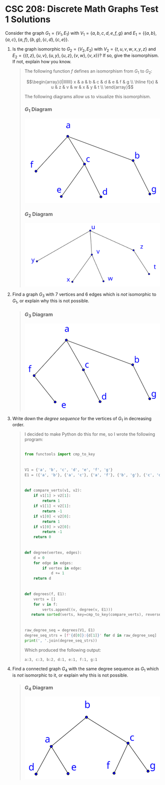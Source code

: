 # CSC 208: Discrete Math Graphs Test 1 Solutions

Consider the graph $G_1 = (V_1, E_1)$ with $V_1 = \{a, b, c, d, e, f, g\}$ and
$E_1 = \{\{a, b\}, \{a, c\}, \{a, f\}, \{b, g\}, \{c, d\}, \{c, e\}\}$.

1. Is the graph isomorphic to
   $G_2 = (V_2, E_2)$ with $V_2 = \{t, u, v, w, x, y, z\}$ and
   $E_2 = \{\{t, z\}, \{u, v\}, \{u, y\}, \{u, z\}, \{v, w\}, \{v, x\}\}$? If
   so, give the isomorphism. If not, explain how you know.

   > The following function $f$ defines an isomorphism from $G_1$ to $G_2$:
   > ```math
   > \begin{array}{l|lllllll}
   > x & a & b & c & d & e & f & g \\
   > \hline
   > f(x) & u & z & v & w & x & y & t \\
   > \end{array}
   > ```
   > The following diagrams allow us to visualize this isomorphism.
   > ### $G_1$ Diagram
   > ![G1](illustrations/G1.png)
   > ### $G_2$ Diagram
   > ![G2](illustrations/G2.png)


2. Find a graph $G_3$ with 7 vertices and 6 edges which is *not* isomorphic to
   $G_1$, or explain why this is not possible.

   > ### $G_3$ Diagram
   > ![G3](illustrations/G3.png)


3. Write down the *degree sequence* for the vertices of $G_1$ in decreasing
   order.

   > I decided to make Python do this for me, so I wrote the following
   > program:
   > ```python
   >
   > from functools import cmp_to_key
   >
   >
   > V1 = {'a', 'b', 'c', 'd', 'e', 'f', 'g'}
   > E1 = ({'a', 'b'}, {'a', 'c'}, {'a', 'f'}, {'b', 'g'}, {'c', 'd'}, {'c', 'e'})
   >
   >
   > def compare_verts(v1, v2):
   >     if v1[1] > v2[1]:
   >         return 1
   >     if v1[1] < v2[1]:
   >         return -1
   >     if v1[0] < v2[0]:
   >         return 1
   >     if v1[0] > v2[0]:
   >         return -1
   >     return 0
   >
   >
   > def degree(vertex, edges):
   >     d = 0
   >     for edge in edges:
   >         if vertex in edge:
   >             d += 1
   >     return d
   >
   >
   > def degrees(f, E1):
   >     verts = []
   >     for v in f:
   >         verts.append((v, degree(v, E1)))
   >    return sorted(verts, key=cmp_to_key(compare_verts), reverse=True)
   >
   >
   > raw_degree_seq = degrees(V1, E1)
   > degree_seq_strs = [f'{d[0]}:{d[1]}' for d in raw_degree_seq]
   > print(', '.join(degree_seq_strs))
   > ```
   > Which produced the following output:
   >
   > ```
   > a:3, c:3, b:2, d:1, e:1, f:1, g:1
   > ```


4. Find a connected graph $G_4$ with the same degree sequence as $G_1$ which
   is *not* isomorphic to it, or explain why this is not possible.

   > ### $G_4$ Diagram
   > ![G4](illustrations/G4.png)
